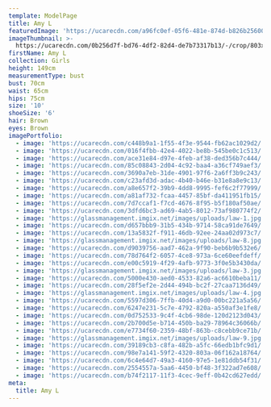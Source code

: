 ```yaml
---
template: ModelPage
title: Amy L
featuredImage: 'https://ucarecdn.com/a96fc0ef-05f6-481e-874d-b826b25600dd/'
imageThumbnail: >-
  https://ucarecdn.com/0b256d7f-bd76-4df2-82d4-de7b73317b13/-/crop/803x1124/283,0/-/preview/
firstName: Amy L
collection: Girls
height: 149cm
measurementType: bust
bust: 70cm
waist: 65cm
hips: 75cm
size: '10'
shoeSize: '6'
hair: Brown
eyes: Brown
imagePortfolio:
  - image: 'https://ucarecdn.com/c448b9a1-1f55-4f3e-9544-fb62ac1029d2/'
  - image: 'https://ucarecdn.com/016f4fbb-42e4-4022-be8b-545be0c1c513/'
  - image: 'https://ucarecdn.com/ace31e84-d97e-4feb-af38-ded356b7c444/'
  - image: 'https://ucarecdn.com/85c08843-2d04-4c92-baa4-a36cf749aef3/'
  - image: 'https://ucarecdn.com/3690a7eb-31de-4901-97f6-2a6ff3b9c243/'
  - image: 'https://ucarecdn.com/c23afd3d-adac-4b40-b46e-b31e8a8e9c13/'
  - image: 'https://ucarecdn.com/a8e657f2-39b9-4dd8-9995-fef6c2f77999/'
  - image: 'https://ucarecdn.com/a81af732-fcaa-4457-85bf-da411951fb15/'
  - image: 'https://ucarecdn.com/7d7ccaf1-f7cd-4676-8f95-b5f180af50ae/'
  - image: 'https://ucarecdn.com/3dfd6bc3-ad69-4ab5-8012-73af980774f2/'
  - image: 'https://glassmanagement.imgix.net/images/uploads/law-1.jpg'
  - image: 'https://ucarecdn.com/d657bbb9-31b5-434b-9714-58ca91de7649/'
  - image: 'https://ucarecdn.com/13a5832f-f911-46db-92ee-24aa02d973c7/'
  - image: 'https://glassmanagement.imgix.net/images/uploads/law-8.jpg'
  - image: 'https://ucarecdn.com/d9039756-aad7-462a-9f90-beb6b9b532e6/'
  - image: 'https://ucarecdn.com/78d764f2-6057-4ce8-973a-6ce60eefdeff/'
  - image: 'https://ucarecdn.com/e00c5919-4f29-4afb-9773-3f0e5b3430da/'
  - image: 'https://glassmanagement.imgix.net/images/uploads/law-3.jpg'
  - image: 'https://ucarecdn.com/5000e430-aed0-4533-82a6-ac6610beba11/'
  - image: 'https://ucarecdn.com/28f5ef2e-2d44-494b-bc2f-27caa7136d49/'
  - image: 'https://glassmanagement.imgix.net/images/uploads/law-4.jpg'
  - image: 'https://ucarecdn.com/5597d306-7ffb-40d4-a9d0-00bc221a5a56/'
  - image: 'https://ucarecdn.com/6247e231-5c7e-4792-820a-a550af3e1fe8/'
  - image: 'https://ucarecdn.com/0d752533-9c4f-4cb6-98de-120d2123d043/'
  - image: 'https://ucarecdn.com/2b700d5e-b714-450b-ba29-78964c36066b/'
  - image: 'https://ucarecdn.com/e7734f60-2359-48bf-863b-c8cebb9ce71b/'
  - image: 'https://glassmanagement.imgix.net/images/uploads/law-9.jpg'
  - image: 'https://ucarecdn.com/39189cb3-c8fa-482b-a5fc-66edb1bfc9d1/'
  - image: 'https://ucarecdn.com/98e7a141-59f2-4320-803a-06f162a18764/'
  - image: 'https://ucarecdn.com/6c4e64d7-49a3-4160-97e5-1e81ddb54f31/'
  - image: 'https://ucarecdn.com/2554557a-5aa6-4450-bf48-3f322ad7e608/'
  - image: 'https://ucarecdn.com/b74f2117-11f3-4cec-9eff-0b42cd627edd/'
meta:
  title: Amy L
---
```


